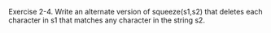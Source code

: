 Exercise 2-4. Write an alternate version of squeeze(s1,s2) that deletes each character in s1 that matches any character in the string s2.